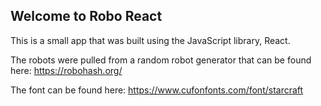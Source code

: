 ## Welcome to Robo React

This is a small app that was built using the JavaScript library, React. 

The robots were pulled from a random robot generator that can be found here: 
https://robohash.org/

The font can be found here:
https://www.cufonfonts.com/font/starcraft
